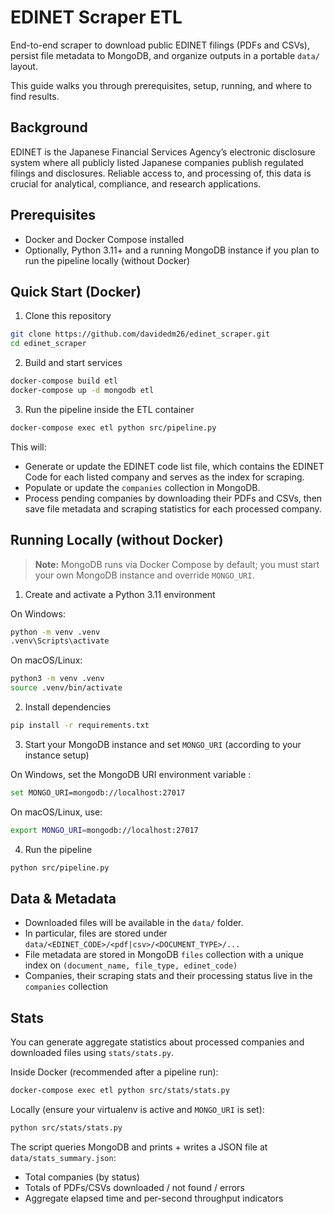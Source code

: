 # EDINET Scraper ETL

End-to-end scraper to download public EDINET filings (PDFs and CSVs), persist file metadata to MongoDB, and organize outputs in a portable `data/` layout.

This guide walks you through prerequisites, setup, running, and where to find results.

## Background
EDINET is the Japanese Financial Services Agency’s electronic disclosure system where all publicly listed Japanese companies publish regulated filings and disclosures. Reliable access to, and processing of, this data is crucial for analytical, compliance, and research applications.


## Prerequisites

- Docker and Docker Compose installed
- Optionally, Python 3.11+ and a running MongoDB instance if you plan to run the pipeline locally (without Docker)

## Quick Start (Docker)

1) Clone this repository

```bash
git clone https://github.com/davidedm26/edinet_scraper.git
cd edinet_scraper
```

2) Build and start services

```bash
docker-compose build etl
docker-compose up -d mongodb etl
```

3) Run the pipeline inside the ETL container

```bash
docker-compose exec etl python src/pipeline.py
```

This will:
- Generate or update the EDINET code list file, which contains the EDINET Code for each listed company and serves as the index for scraping.
- Populate or update the `companies` collection in MongoDB.
- Process pending companies by downloading their PDFs and CSVs, then save file metadata and scraping statistics for each processed company.


## Running Locally (without Docker)
> **Note:** MongoDB runs via Docker Compose by default; you must start your own MongoDB instance and override `MONGO_URI`.


1) Create and activate a Python 3.11 environment

On Windows:

```bash
python -m venv .venv
.venv\Scripts\activate
```

On macOS/Linux:

```bash
python3 -m venv .venv
source .venv/bin/activate
```

2) Install dependencies

```bash
pip install -r requirements.txt
```

3) Start your MongoDB instance and set `MONGO_URI` (according to your instance setup) 

On Windows, set the MongoDB URI environment variable :

```bash
set MONGO_URI=mongodb://localhost:27017
```

On macOS/Linux, use:

```bash
export MONGO_URI=mongodb://localhost:27017
```

4) Run the pipeline

```bash
python src/pipeline.py
```

## Data & Metadata
- Downloaded files will be available in the `data/` folder.
- In particular, files are stored under `data/<EDINET_CODE>/<pdf|csv>/<DOCUMENT_TYPE>/...`
- File metadata are stored in MongoDB `files` collection with a unique index on `(document_name, file_type, edinet_code)`
- Companies, their scraping stats and their processing status live in the `companies` collection



## Stats

You can generate aggregate statistics about processed companies and downloaded files using `stats/stats.py`.

Inside Docker (recommended after a pipeline run):

```bash
docker-compose exec etl python src/stats/stats.py
```

Locally (ensure your virtualenv is active and `MONGO_URI` is set):

```bash
python src/stats/stats.py
```

The script queries MongoDB and prints + writes a JSON file at `data/stats_summary.json`:
- Total companies (by status)
- Totals of PDFs/CSVs downloaded / not found / errors
- Aggregate elapsed time and per-second throughput indicators



